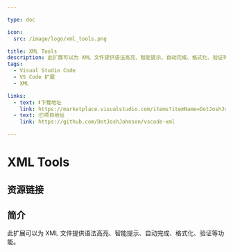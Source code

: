 ```yaml
---

type: doc

icon:
  src: /image/logo/xml_tools.png

title: XML Tools
description: 此扩展可以为 XML 文件提供语法高亮、智能提示、自动完成、格式化、验证等功能。
tags:
  - Visual Studio Code
  - VS Code 扩展
  - XML

links:
  - text: ⏬下载地址
    link: https://marketplace.visualstudio.com/items?itemName=DotJoshJohnson.xml
  - text: 📦项目地址
    link: https://github.com/DotJoshJohnson/vscode-xml

---
```


<ShowLogo />

# XML Tools

<ShowTags />

<ShowBreadcrumb />

## 资源链接

<ShowLinks />

## 简介

此扩展可以为 XML 文件提供语法高亮、智能提示、自动完成、格式化、验证等功能。
